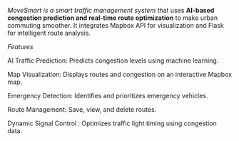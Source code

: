 *MoveSmart is a smart traffic management system* that uses **AI-based congestion prediction and real-time route optimization** to make urban commuting smoother. It integrates Mapbox API for visualization and Flask for intelligent route analysis.

 *Features*

AI Traffic Prediction: Predicts congestion levels using machine learning.
 
Map Visualization: Displays routes and congestion on an interactive Mapbox map.

Emergency Detection: Identifies and prioritizes emergency vehicles.

Route Management: Save, view, and delete routes.

Dynamic Signal Control : Optimizes traffic light timing using congestion data.